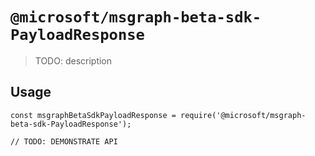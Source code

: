# `@microsoft/msgraph-beta-sdk-PayloadResponse`

> TODO: description

## Usage

```
const msgraphBetaSdkPayloadResponse = require('@microsoft/msgraph-beta-sdk-PayloadResponse');

// TODO: DEMONSTRATE API
```
